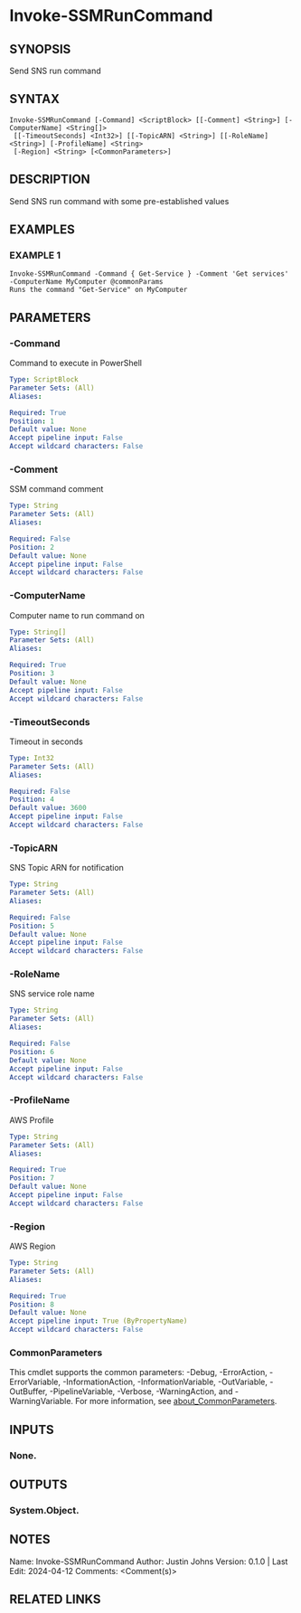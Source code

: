 # Invoke-SSMRunCommand

## SYNOPSIS
Send SNS run command

## SYNTAX

```
Invoke-SSMRunCommand [-Command] <ScriptBlock> [[-Comment] <String>] [-ComputerName] <String[]>
 [[-TimeoutSeconds] <Int32>] [[-TopicARN] <String>] [[-RoleName] <String>] [-ProfileName] <String>
 [-Region] <String> [<CommonParameters>]
```

## DESCRIPTION
Send SNS run command with some pre-established values

## EXAMPLES

### EXAMPLE 1
```
Invoke-SSMRunCommand -Command { Get-Service } -Comment 'Get services' -ComputerName MyComputer @commonParams
Runs the command "Get-Service" on MyComputer
```

## PARAMETERS

### -Command
Command to execute in PowerShell

```yaml
Type: ScriptBlock
Parameter Sets: (All)
Aliases:

Required: True
Position: 1
Default value: None
Accept pipeline input: False
Accept wildcard characters: False
```

### -Comment
SSM command comment

```yaml
Type: String
Parameter Sets: (All)
Aliases:

Required: False
Position: 2
Default value: None
Accept pipeline input: False
Accept wildcard characters: False
```

### -ComputerName
Computer name to run command on

```yaml
Type: String[]
Parameter Sets: (All)
Aliases:

Required: True
Position: 3
Default value: None
Accept pipeline input: False
Accept wildcard characters: False
```

### -TimeoutSeconds
Timeout in seconds

```yaml
Type: Int32
Parameter Sets: (All)
Aliases:

Required: False
Position: 4
Default value: 3600
Accept pipeline input: False
Accept wildcard characters: False
```

### -TopicARN
SNS Topic ARN for notification

```yaml
Type: String
Parameter Sets: (All)
Aliases:

Required: False
Position: 5
Default value: None
Accept pipeline input: False
Accept wildcard characters: False
```

### -RoleName
SNS service role name

```yaml
Type: String
Parameter Sets: (All)
Aliases:

Required: False
Position: 6
Default value: None
Accept pipeline input: False
Accept wildcard characters: False
```

### -ProfileName
AWS Profile

```yaml
Type: String
Parameter Sets: (All)
Aliases:

Required: True
Position: 7
Default value: None
Accept pipeline input: False
Accept wildcard characters: False
```

### -Region
AWS Region

```yaml
Type: String
Parameter Sets: (All)
Aliases:

Required: True
Position: 8
Default value: None
Accept pipeline input: True (ByPropertyName)
Accept wildcard characters: False
```

### CommonParameters
This cmdlet supports the common parameters: -Debug, -ErrorAction, -ErrorVariable, -InformationAction, -InformationVariable, -OutVariable, -OutBuffer, -PipelineVariable, -Verbose, -WarningAction, and -WarningVariable. For more information, see [about_CommonParameters](http://go.microsoft.com/fwlink/?LinkID=113216).

## INPUTS

### None.
## OUTPUTS

### System.Object.
## NOTES
Name:     Invoke-SSMRunCommand
Author:   Justin Johns
Version:  0.1.0 | Last Edit: 2024-04-12
Comments: \<Comment(s)\>

## RELATED LINKS
